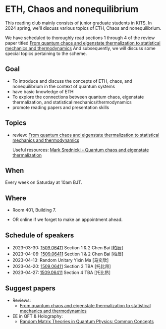 # ETH, Chaos and nonequilibrium 

This reading club mainly consists of junior graduate students in KITS. In 2024 spring, we'll discuss various topics of ETH, Chaos and nonequilibrium.

We have scheduled to thoroughly read sections 1 through 4 of the review paper titled [From quantum chaos and eigenstate thermalization to statistical mechanics
 and thermodynamics](https://arxiv.org/abs/1509.06411)  And subsequently, we will discuss some special topics pertaining to the scheme.



## Goal

- To introduce and discuss the concepts of ETH, chaos, and nonequilibrium in the context of quantum systems
- have basic knowledge of ETH
- To explore the connections between quantum chaos, eigenstate thermalization, and statistical mechanics/thermodynamics
- promote reading papers and presentation skills



## Topics

- review: [From quantum chaos and eigenstate thermalization to statistical mechanics
 and thermodynamics](https://arxiv.org/abs/1509.06411) 

  Useful resources: [Mark Srednicki - Quantum chaos and eigenstate thermalization](https://m.youtube.com/watch?v=C4GREsvpzA0&pp=ygUuZWlnZW5zdGF0ZSB0aGVybWFsaXphdGlvbiBoeXBvdGhlc2lzIHNyZWRuaWNraQ%3D%3D)




## When

Every week on Saturday at 10am BJT.




## Where

- Room 401, Building 7.

- OR online if we forget to make an appointment ahead.

  


## Schedule of speakers

- 2023-03-30: [1509.06411](https://arxiv.org/abs/1509.06411) Section 1 & 2 Chen Bai [柏辰]
- 2023-04-06: [1509.06411](https://arxiv.org/abs/1509.06411) Section 1 & 2 Chen Bai [柏辰]
- 2023-04-13: Random Unitary Yixin Ma [马奕欣]
- 2023-04-20: [1509.06411](https://arxiv.org/abs/1509.06411) Section 3 TBA [托比昂]
- 2023-04-27: [1509.06411](https://arxiv.org/abs/1509.06411) Section 4 TBA [托比昂]


## Suggest papers

- Reviews:
  - [From quantum chaos and eigenstate thermalization to statistical mechanics
 and thermodynamics](https://arxiv.org/abs/1509.06411) 
- EE in QFT & Holography:
  - [Random Matrix Theories in Quantum Physics: Common Concepts](https://arxiv.org/abs/9707301) 
